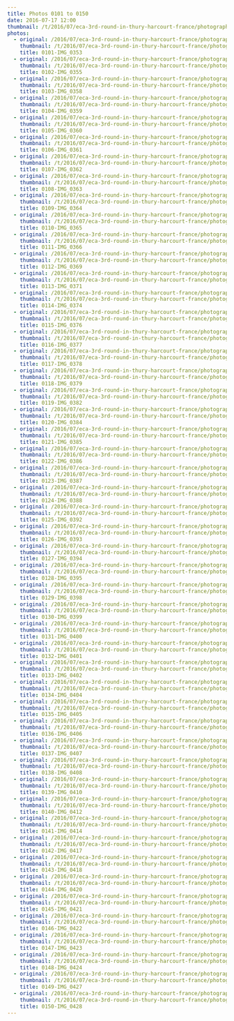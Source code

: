 ```yaml
---
title: Photos 0101 to 0150
date: 2016-07-17 12:00
thumbnail: /t/2016/07/eca-3rd-round-in-thury-harcourt-france/photographs-from-saturday-16th/photos-0101-to-0150/0101-img_0353.jpg
photos:
  - original: /2016/07/eca-3rd-round-in-thury-harcourt-france/photographs-from-saturday-16th/photos-0101-to-0150/0101-img_0353.jpg
    thumbnail: /t/2016/07/eca-3rd-round-in-thury-harcourt-france/photographs-from-saturday-16th/photos-0101-to-0150/0101-img_0353.jpg
    title: 0101-IMG_0353
  - original: /2016/07/eca-3rd-round-in-thury-harcourt-france/photographs-from-saturday-16th/photos-0101-to-0150/0102-img_0355.jpg
    thumbnail: /t/2016/07/eca-3rd-round-in-thury-harcourt-france/photographs-from-saturday-16th/photos-0101-to-0150/0102-img_0355.jpg
    title: 0102-IMG_0355
  - original: /2016/07/eca-3rd-round-in-thury-harcourt-france/photographs-from-saturday-16th/photos-0101-to-0150/0103-img_0358.jpg
    thumbnail: /t/2016/07/eca-3rd-round-in-thury-harcourt-france/photographs-from-saturday-16th/photos-0101-to-0150/0103-img_0358.jpg
    title: 0103-IMG_0358
  - original: /2016/07/eca-3rd-round-in-thury-harcourt-france/photographs-from-saturday-16th/photos-0101-to-0150/0104-img_0359.jpg
    thumbnail: /t/2016/07/eca-3rd-round-in-thury-harcourt-france/photographs-from-saturday-16th/photos-0101-to-0150/0104-img_0359.jpg
    title: 0104-IMG_0359
  - original: /2016/07/eca-3rd-round-in-thury-harcourt-france/photographs-from-saturday-16th/photos-0101-to-0150/0105-img_0360.jpg
    thumbnail: /t/2016/07/eca-3rd-round-in-thury-harcourt-france/photographs-from-saturday-16th/photos-0101-to-0150/0105-img_0360.jpg
    title: 0105-IMG_0360
  - original: /2016/07/eca-3rd-round-in-thury-harcourt-france/photographs-from-saturday-16th/photos-0101-to-0150/0106-img_0361.jpg
    thumbnail: /t/2016/07/eca-3rd-round-in-thury-harcourt-france/photographs-from-saturday-16th/photos-0101-to-0150/0106-img_0361.jpg
    title: 0106-IMG_0361
  - original: /2016/07/eca-3rd-round-in-thury-harcourt-france/photographs-from-saturday-16th/photos-0101-to-0150/0107-img_0362.jpg
    thumbnail: /t/2016/07/eca-3rd-round-in-thury-harcourt-france/photographs-from-saturday-16th/photos-0101-to-0150/0107-img_0362.jpg
    title: 0107-IMG_0362
  - original: /2016/07/eca-3rd-round-in-thury-harcourt-france/photographs-from-saturday-16th/photos-0101-to-0150/0108-img_0363.jpg
    thumbnail: /t/2016/07/eca-3rd-round-in-thury-harcourt-france/photographs-from-saturday-16th/photos-0101-to-0150/0108-img_0363.jpg
    title: 0108-IMG_0363
  - original: /2016/07/eca-3rd-round-in-thury-harcourt-france/photographs-from-saturday-16th/photos-0101-to-0150/0109-img_0364.jpg
    thumbnail: /t/2016/07/eca-3rd-round-in-thury-harcourt-france/photographs-from-saturday-16th/photos-0101-to-0150/0109-img_0364.jpg
    title: 0109-IMG_0364
  - original: /2016/07/eca-3rd-round-in-thury-harcourt-france/photographs-from-saturday-16th/photos-0101-to-0150/0110-img_0365.jpg
    thumbnail: /t/2016/07/eca-3rd-round-in-thury-harcourt-france/photographs-from-saturday-16th/photos-0101-to-0150/0110-img_0365.jpg
    title: 0110-IMG_0365
  - original: /2016/07/eca-3rd-round-in-thury-harcourt-france/photographs-from-saturday-16th/photos-0101-to-0150/0111-img_0366.jpg
    thumbnail: /t/2016/07/eca-3rd-round-in-thury-harcourt-france/photographs-from-saturday-16th/photos-0101-to-0150/0111-img_0366.jpg
    title: 0111-IMG_0366
  - original: /2016/07/eca-3rd-round-in-thury-harcourt-france/photographs-from-saturday-16th/photos-0101-to-0150/0112-img_0369.jpg
    thumbnail: /t/2016/07/eca-3rd-round-in-thury-harcourt-france/photographs-from-saturday-16th/photos-0101-to-0150/0112-img_0369.jpg
    title: 0112-IMG_0369
  - original: /2016/07/eca-3rd-round-in-thury-harcourt-france/photographs-from-saturday-16th/photos-0101-to-0150/0113-img_0371.jpg
    thumbnail: /t/2016/07/eca-3rd-round-in-thury-harcourt-france/photographs-from-saturday-16th/photos-0101-to-0150/0113-img_0371.jpg
    title: 0113-IMG_0371
  - original: /2016/07/eca-3rd-round-in-thury-harcourt-france/photographs-from-saturday-16th/photos-0101-to-0150/0114-img_0374.jpg
    thumbnail: /t/2016/07/eca-3rd-round-in-thury-harcourt-france/photographs-from-saturday-16th/photos-0101-to-0150/0114-img_0374.jpg
    title: 0114-IMG_0374
  - original: /2016/07/eca-3rd-round-in-thury-harcourt-france/photographs-from-saturday-16th/photos-0101-to-0150/0115-img_0376.jpg
    thumbnail: /t/2016/07/eca-3rd-round-in-thury-harcourt-france/photographs-from-saturday-16th/photos-0101-to-0150/0115-img_0376.jpg
    title: 0115-IMG_0376
  - original: /2016/07/eca-3rd-round-in-thury-harcourt-france/photographs-from-saturday-16th/photos-0101-to-0150/0116-img_0377.jpg
    thumbnail: /t/2016/07/eca-3rd-round-in-thury-harcourt-france/photographs-from-saturday-16th/photos-0101-to-0150/0116-img_0377.jpg
    title: 0116-IMG_0377
  - original: /2016/07/eca-3rd-round-in-thury-harcourt-france/photographs-from-saturday-16th/photos-0101-to-0150/0117-img_0378.jpg
    thumbnail: /t/2016/07/eca-3rd-round-in-thury-harcourt-france/photographs-from-saturday-16th/photos-0101-to-0150/0117-img_0378.jpg
    title: 0117-IMG_0378
  - original: /2016/07/eca-3rd-round-in-thury-harcourt-france/photographs-from-saturday-16th/photos-0101-to-0150/0118-img_0379.jpg
    thumbnail: /t/2016/07/eca-3rd-round-in-thury-harcourt-france/photographs-from-saturday-16th/photos-0101-to-0150/0118-img_0379.jpg
    title: 0118-IMG_0379
  - original: /2016/07/eca-3rd-round-in-thury-harcourt-france/photographs-from-saturday-16th/photos-0101-to-0150/0119-img_0382.jpg
    thumbnail: /t/2016/07/eca-3rd-round-in-thury-harcourt-france/photographs-from-saturday-16th/photos-0101-to-0150/0119-img_0382.jpg
    title: 0119-IMG_0382
  - original: /2016/07/eca-3rd-round-in-thury-harcourt-france/photographs-from-saturday-16th/photos-0101-to-0150/0120-img_0384.jpg
    thumbnail: /t/2016/07/eca-3rd-round-in-thury-harcourt-france/photographs-from-saturday-16th/photos-0101-to-0150/0120-img_0384.jpg
    title: 0120-IMG_0384
  - original: /2016/07/eca-3rd-round-in-thury-harcourt-france/photographs-from-saturday-16th/photos-0101-to-0150/0121-img_0385.jpg
    thumbnail: /t/2016/07/eca-3rd-round-in-thury-harcourt-france/photographs-from-saturday-16th/photos-0101-to-0150/0121-img_0385.jpg
    title: 0121-IMG_0385
  - original: /2016/07/eca-3rd-round-in-thury-harcourt-france/photographs-from-saturday-16th/photos-0101-to-0150/0122-img_0386.jpg
    thumbnail: /t/2016/07/eca-3rd-round-in-thury-harcourt-france/photographs-from-saturday-16th/photos-0101-to-0150/0122-img_0386.jpg
    title: 0122-IMG_0386
  - original: /2016/07/eca-3rd-round-in-thury-harcourt-france/photographs-from-saturday-16th/photos-0101-to-0150/0123-img_0387.jpg
    thumbnail: /t/2016/07/eca-3rd-round-in-thury-harcourt-france/photographs-from-saturday-16th/photos-0101-to-0150/0123-img_0387.jpg
    title: 0123-IMG_0387
  - original: /2016/07/eca-3rd-round-in-thury-harcourt-france/photographs-from-saturday-16th/photos-0101-to-0150/0124-img_0388.jpg
    thumbnail: /t/2016/07/eca-3rd-round-in-thury-harcourt-france/photographs-from-saturday-16th/photos-0101-to-0150/0124-img_0388.jpg
    title: 0124-IMG_0388
  - original: /2016/07/eca-3rd-round-in-thury-harcourt-france/photographs-from-saturday-16th/photos-0101-to-0150/0125-img_0392.jpg
    thumbnail: /t/2016/07/eca-3rd-round-in-thury-harcourt-france/photographs-from-saturday-16th/photos-0101-to-0150/0125-img_0392.jpg
    title: 0125-IMG_0392
  - original: /2016/07/eca-3rd-round-in-thury-harcourt-france/photographs-from-saturday-16th/photos-0101-to-0150/0126-img_0393.jpg
    thumbnail: /t/2016/07/eca-3rd-round-in-thury-harcourt-france/photographs-from-saturday-16th/photos-0101-to-0150/0126-img_0393.jpg
    title: 0126-IMG_0393
  - original: /2016/07/eca-3rd-round-in-thury-harcourt-france/photographs-from-saturday-16th/photos-0101-to-0150/0127-img_0394.jpg
    thumbnail: /t/2016/07/eca-3rd-round-in-thury-harcourt-france/photographs-from-saturday-16th/photos-0101-to-0150/0127-img_0394.jpg
    title: 0127-IMG_0394
  - original: /2016/07/eca-3rd-round-in-thury-harcourt-france/photographs-from-saturday-16th/photos-0101-to-0150/0128-img_0395.jpg
    thumbnail: /t/2016/07/eca-3rd-round-in-thury-harcourt-france/photographs-from-saturday-16th/photos-0101-to-0150/0128-img_0395.jpg
    title: 0128-IMG_0395
  - original: /2016/07/eca-3rd-round-in-thury-harcourt-france/photographs-from-saturday-16th/photos-0101-to-0150/0129-img_0398.jpg
    thumbnail: /t/2016/07/eca-3rd-round-in-thury-harcourt-france/photographs-from-saturday-16th/photos-0101-to-0150/0129-img_0398.jpg
    title: 0129-IMG_0398
  - original: /2016/07/eca-3rd-round-in-thury-harcourt-france/photographs-from-saturday-16th/photos-0101-to-0150/0130-img_0399.jpg
    thumbnail: /t/2016/07/eca-3rd-round-in-thury-harcourt-france/photographs-from-saturday-16th/photos-0101-to-0150/0130-img_0399.jpg
    title: 0130-IMG_0399
  - original: /2016/07/eca-3rd-round-in-thury-harcourt-france/photographs-from-saturday-16th/photos-0101-to-0150/0131-img_0400.jpg
    thumbnail: /t/2016/07/eca-3rd-round-in-thury-harcourt-france/photographs-from-saturday-16th/photos-0101-to-0150/0131-img_0400.jpg
    title: 0131-IMG_0400
  - original: /2016/07/eca-3rd-round-in-thury-harcourt-france/photographs-from-saturday-16th/photos-0101-to-0150/0132-img_0401.jpg
    thumbnail: /t/2016/07/eca-3rd-round-in-thury-harcourt-france/photographs-from-saturday-16th/photos-0101-to-0150/0132-img_0401.jpg
    title: 0132-IMG_0401
  - original: /2016/07/eca-3rd-round-in-thury-harcourt-france/photographs-from-saturday-16th/photos-0101-to-0150/0133-img_0402.jpg
    thumbnail: /t/2016/07/eca-3rd-round-in-thury-harcourt-france/photographs-from-saturday-16th/photos-0101-to-0150/0133-img_0402.jpg
    title: 0133-IMG_0402
  - original: /2016/07/eca-3rd-round-in-thury-harcourt-france/photographs-from-saturday-16th/photos-0101-to-0150/0134-img_0404.jpg
    thumbnail: /t/2016/07/eca-3rd-round-in-thury-harcourt-france/photographs-from-saturday-16th/photos-0101-to-0150/0134-img_0404.jpg
    title: 0134-IMG_0404
  - original: /2016/07/eca-3rd-round-in-thury-harcourt-france/photographs-from-saturday-16th/photos-0101-to-0150/0135-img_0405.jpg
    thumbnail: /t/2016/07/eca-3rd-round-in-thury-harcourt-france/photographs-from-saturday-16th/photos-0101-to-0150/0135-img_0405.jpg
    title: 0135-IMG_0405
  - original: /2016/07/eca-3rd-round-in-thury-harcourt-france/photographs-from-saturday-16th/photos-0101-to-0150/0136-img_0406.jpg
    thumbnail: /t/2016/07/eca-3rd-round-in-thury-harcourt-france/photographs-from-saturday-16th/photos-0101-to-0150/0136-img_0406.jpg
    title: 0136-IMG_0406
  - original: /2016/07/eca-3rd-round-in-thury-harcourt-france/photographs-from-saturday-16th/photos-0101-to-0150/0137-img_0407.jpg
    thumbnail: /t/2016/07/eca-3rd-round-in-thury-harcourt-france/photographs-from-saturday-16th/photos-0101-to-0150/0137-img_0407.jpg
    title: 0137-IMG_0407
  - original: /2016/07/eca-3rd-round-in-thury-harcourt-france/photographs-from-saturday-16th/photos-0101-to-0150/0138-img_0408.jpg
    thumbnail: /t/2016/07/eca-3rd-round-in-thury-harcourt-france/photographs-from-saturday-16th/photos-0101-to-0150/0138-img_0408.jpg
    title: 0138-IMG_0408
  - original: /2016/07/eca-3rd-round-in-thury-harcourt-france/photographs-from-saturday-16th/photos-0101-to-0150/0139-img_0410.jpg
    thumbnail: /t/2016/07/eca-3rd-round-in-thury-harcourt-france/photographs-from-saturday-16th/photos-0101-to-0150/0139-img_0410.jpg
    title: 0139-IMG_0410
  - original: /2016/07/eca-3rd-round-in-thury-harcourt-france/photographs-from-saturday-16th/photos-0101-to-0150/0140-img_0412.jpg
    thumbnail: /t/2016/07/eca-3rd-round-in-thury-harcourt-france/photographs-from-saturday-16th/photos-0101-to-0150/0140-img_0412.jpg
    title: 0140-IMG_0412
  - original: /2016/07/eca-3rd-round-in-thury-harcourt-france/photographs-from-saturday-16th/photos-0101-to-0150/0141-img_0414.jpg
    thumbnail: /t/2016/07/eca-3rd-round-in-thury-harcourt-france/photographs-from-saturday-16th/photos-0101-to-0150/0141-img_0414.jpg
    title: 0141-IMG_0414
  - original: /2016/07/eca-3rd-round-in-thury-harcourt-france/photographs-from-saturday-16th/photos-0101-to-0150/0142-img_0417.jpg
    thumbnail: /t/2016/07/eca-3rd-round-in-thury-harcourt-france/photographs-from-saturday-16th/photos-0101-to-0150/0142-img_0417.jpg
    title: 0142-IMG_0417
  - original: /2016/07/eca-3rd-round-in-thury-harcourt-france/photographs-from-saturday-16th/photos-0101-to-0150/0143-img_0418.jpg
    thumbnail: /t/2016/07/eca-3rd-round-in-thury-harcourt-france/photographs-from-saturday-16th/photos-0101-to-0150/0143-img_0418.jpg
    title: 0143-IMG_0418
  - original: /2016/07/eca-3rd-round-in-thury-harcourt-france/photographs-from-saturday-16th/photos-0101-to-0150/0144-img_0420.jpg
    thumbnail: /t/2016/07/eca-3rd-round-in-thury-harcourt-france/photographs-from-saturday-16th/photos-0101-to-0150/0144-img_0420.jpg
    title: 0144-IMG_0420
  - original: /2016/07/eca-3rd-round-in-thury-harcourt-france/photographs-from-saturday-16th/photos-0101-to-0150/0145-img_0421.jpg
    thumbnail: /t/2016/07/eca-3rd-round-in-thury-harcourt-france/photographs-from-saturday-16th/photos-0101-to-0150/0145-img_0421.jpg
    title: 0145-IMG_0421
  - original: /2016/07/eca-3rd-round-in-thury-harcourt-france/photographs-from-saturday-16th/photos-0101-to-0150/0146-img_0422.jpg
    thumbnail: /t/2016/07/eca-3rd-round-in-thury-harcourt-france/photographs-from-saturday-16th/photos-0101-to-0150/0146-img_0422.jpg
    title: 0146-IMG_0422
  - original: /2016/07/eca-3rd-round-in-thury-harcourt-france/photographs-from-saturday-16th/photos-0101-to-0150/0147-img_0423.jpg
    thumbnail: /t/2016/07/eca-3rd-round-in-thury-harcourt-france/photographs-from-saturday-16th/photos-0101-to-0150/0147-img_0423.jpg
    title: 0147-IMG_0423
  - original: /2016/07/eca-3rd-round-in-thury-harcourt-france/photographs-from-saturday-16th/photos-0101-to-0150/0148-img_0424.jpg
    thumbnail: /t/2016/07/eca-3rd-round-in-thury-harcourt-france/photographs-from-saturday-16th/photos-0101-to-0150/0148-img_0424.jpg
    title: 0148-IMG_0424
  - original: /2016/07/eca-3rd-round-in-thury-harcourt-france/photographs-from-saturday-16th/photos-0101-to-0150/0149-img_0427.jpg
    thumbnail: /t/2016/07/eca-3rd-round-in-thury-harcourt-france/photographs-from-saturday-16th/photos-0101-to-0150/0149-img_0427.jpg
    title: 0149-IMG_0427
  - original: /2016/07/eca-3rd-round-in-thury-harcourt-france/photographs-from-saturday-16th/photos-0101-to-0150/0150-img_0428.jpg
    thumbnail: /t/2016/07/eca-3rd-round-in-thury-harcourt-france/photographs-from-saturday-16th/photos-0101-to-0150/0150-img_0428.jpg
    title: 0150-IMG_0428
---
```

